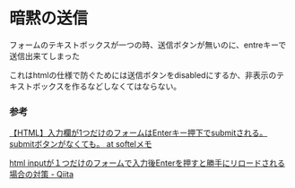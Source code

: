 # 暗黙の送信

フォームのテキストボックスが一つの時、送信ボタンが無いのに、entreキーで送信出来てしまった

これはhtmlの仕様で防ぐためには送信ボタンをdisabledにするか、非表示のテキストボックスを作るなどしなくてはならない。


### 参考

[【HTML】入力欄が1つだけのフォームはEnterキー押下でsubmitされる。submitボタンがなくても。 at softelメモ](https://www.softel.co.jp/blogs/tech/archives/3614?)

[html inputが１つだけのフォームで入力後Enterを押すと勝手にリロードされる場合の対策 \- Qiita](https://qiita.com/koara-local/items/0c8343bc34e46d3d6390)